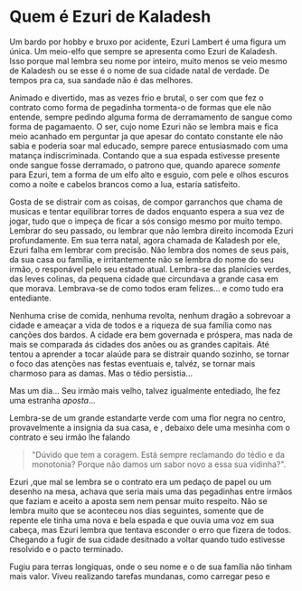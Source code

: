 # Quem é Ezuri de Kaladesh

Um bardo por hobby e bruxo por acidente, Ezuri Lambert é uma figura um única. Um  meio-elfo que sempre se apresenta como Ezuri de Kaladesh.
Isso porque mal lembra seu nome por inteiro, muito menos se veio mesmo de Kaladesh ou se esse é o nome de sua cidade natal de verdade. De tempos pra ca, sua sandade não é das melhores.  

Animado e divertido, mas as vezes frio e brutal, o ser com que fez o contrato como forma de pegadinha tormenta-o de formas que ele não entende, sempre pedindo alguma forma de derramamento de sangue como forma de pagamaento. O ser, cujo nome Ezuri não se lembra mais e fica meio acanhado em perguntar ja que apesar do contato constante ele não sabia e poderia soar mal educado, sempre parece entusiasmado com uma matança indiscriminada. Contando que a sua espada estivesse presente onde sangue fosse derramado, o patrono que, quando aparece *somente* para Ezuri, tem a forma de um elfo alto e esguio, com pele e olhos escuros como a noite e cabelos brancos como a lua, estaria satisfeito.


Gosta de se distrair com as coisas, de compor garranchos que chama de musicas e tentar equilibrar torres de dados enquanto espera a sua vez de jogar, tudo que o impeça de ficar a sós consigo mesmo por muito tempo.  Lembrar do seu passado, ou lembrar que não lembra direito incomoda Ezuri profundamente. Em sua terra natal, agora chamada de Kaladesh por ele, Ezuri falha em lembrar com precisão. Não lembra dos nomes de seus pais, da sua casa ou família, e irritantemente não se lembra do nome do seu irmão, o responável pelo seu estado atual. Lembra-se das planícies verdes, das leves colinas, da pequena cidade que circundava a grande casa em que morava. Lembrava-se de como todos eram felizes... e como tudo era entediante.  

Nenhuma crise de comida, nenhuma revolta, nenhum dragão a sobrevoar a cidade e ameaçar a vida de todos e a riqueza de sua família como nas canções dos bardos. A cidade era bem governada e próspera, mas nada de mais se comparada ás cidades dos anões ou as grandes capitais. Até tentou a aprender a tocar alaúde para se distrair  quando sozinho, se tornar o foco das atenções nas festas eventuais e, talvéz, se tornar  mais charmoso para as damas. Mas o tédio persistia...

Mas um dia... Seu irmão mais velho, talvez igualmente entediado, lhe fez uma estranha *aposta*...

Lembra-se de um grande estandarte verde com uma flor negra no centro, provavelmente a insignia da sua casa, e , debaixo dele uma mesinha com o contrato e seu irmão lhe falando 

>"Dúvido que tem a coragem. Está sempre reclamando do tédio e da monotonia? Porque não damos um sabor novo a essa sua vidinha?".

Ezuri ,que mal se lembra se o contrato era um pedaço de papel ou um desenho na mesa, achava que seria mais uma das pegadinhas entre irmãos que faziam e aceito a aposta sem nem pensar muito respeito.
Não se lembra muito que se aconteceu nos dias seguintes, somente que de repente ele tinha uma nova e bela espada e que ouvia uma voz em sua cabeça, mas Ezuri lembra que tentava esconder o erro que fizera de todos. Chegando a fugir de sua cidade desitnado a voltar quando tudo estivesse resolvido e o pacto terminado.

Fugiu para terras longíquas, onde o seu nome e o de sua família não tinham mais valor. Viveu realizando tarefas mundanas, como carregar peso e 
